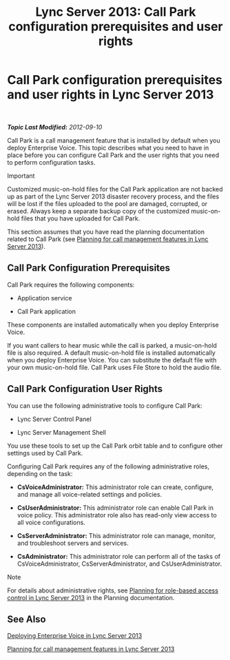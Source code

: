 ﻿---
title: 'Lync Server 2013: Call Park configuration prerequisites and user rights'
TOCTitle: Call Park configuration prerequisites and user rights
ms:assetid: 25b8cfe0-e4e7-487c-9e78-8c040f629059
ms:mtpsurl: https://technet.microsoft.com/en-us/library/Gg425730(v=OCS.15)
ms:contentKeyID: 48183648
ms.date: 07/23/2014
mtps_version: v=OCS.15
---

<div data-xmlns="http://www.w3.org/1999/xhtml">

<div class="topic" data-xmlns="http://www.w3.org/1999/xhtml" data-msxsl="urn:schemas-microsoft-com:xslt" data-cs="http://msdn.microsoft.com/en-us/">

<div data-asp="http://msdn2.microsoft.com/asp">

# Call Park configuration prerequisites and user rights in Lync Server 2013

</div>

<div id="mainSection">

<div id="mainBody">

<span> </span>

_**Topic Last Modified:** 2012-09-10_

Call Park is a call management feature that is installed by default when you deploy Enterprise Voice. This topic describes what you need to have in place before you can configure Call Park and the user rights that you need to perform configuration tasks.

<div>


> [!IMPORTANT]
> Customized music-on-hold files for the Call Park application are not backed up as part of the Lync Server 2013 disaster recovery process, and the files will be lost if the files uploaded to the pool are damaged, corrupted, or erased. Always keep a separate backup copy of the customized music-on-hold files that you have uploaded for Call Park.



</div>

This section assumes that you have read the planning documentation related to Call Park (see [Planning for call management features in Lync Server 2013](lync-server-2013-planning-for-call-management-features.md)).

<div>

## Call Park Configuration Prerequisites

Call Park requires the following components:

  - Application service

  - Call Park application

These components are installed automatically when you deploy Enterprise Voice.

If you want callers to hear music while the call is parked, a music-on-hold file is also required. A default music-on-hold file is installed automatically when you deploy Enterprise Voice. You can substitute the default file with your own music-on-hold file. Call Park uses File Store to hold the audio file.

</div>

<div>

## Call Park Configuration User Rights

You can use the following administrative tools to configure Call Park:

  - Lync Server Control Panel

  - Lync Server Management Shell

You use these tools to set up the Call Park orbit table and to configure other settings used by Call Park.

Configuring Call Park requires any of the following administrative roles, depending on the task:

  - **CsVoiceAdministrator:** This administrator role can create, configure, and manage all voice-related settings and policies.

  - **CsUserAdministrator:** This administrator role can enable Call Park in voice policy. This administrator role also has read-only view access to all voice configurations.

  - **CsServerAdministrator:** This administrator role can manage, monitor, and troubleshoot servers and services.

  - **CsAdministrator:** This administrator role can perform all of the tasks of CsVoiceAdministrator, CsServerAdministrator, and CsUserAdministrator.

<div>


> [!NOTE]
> For details about administrative rights, see <A href="lync-server-2013-planning-for-role-based-access-control.md">Planning for role-based access control in Lync Server 2013</A> in the Planning documentation.



</div>

</div>

<div>

## See Also


[Deploying Enterprise Voice in Lync Server 2013](lync-server-2013-deploying-enterprise-voice.md)  


[Planning for call management features in Lync Server 2013](lync-server-2013-planning-for-call-management-features.md)  
  

</div>

</div>

<span> </span>

</div>

</div>

</div>


